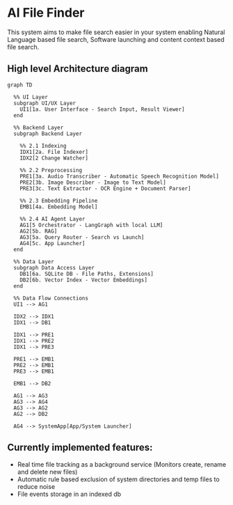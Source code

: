 # AI File Finder

This system aims to make file search easier in your system enabling Natural Language based file search, Software launching and content context based file search.

## High level Architecture diagram

```mermaid
graph TD

  %% UI Layer
  subgraph UI/UX Layer
    UI1[1a. User Interface - Search Input, Result Viewer]
  end

  %% Backend Layer
  subgraph Backend Layer

    %% 2.1 Indexing
    IDX1[2a. File Indexer]
    IDX2[2 Change Watcher]

    %% 2.2 Preprocessing
    PRE1[3a. Audio Transcriber - Automatic Speech Recognition Model]
    PRE2[3b. Image Describer - Image to Text Model]
    PRE3[3c. Text Extractor - OCR Engine + Document Parser]

    %% 2.3 Embedding Pipeline
    EMB1[4a. Embedding Model]

    %% 2.4 AI Agent Layer
    AG1[5 Orchestrator - LangGraph with local LLM]
    AG2[5b. RAG]
    AG3[5a. Query Router - Search vs Launch]
    AG4[5c. App Launcher]
  end

  %% Data Layer
  subgraph Data Access Layer
    DB1[6a. SQLite DB - File Paths, Extensions]
    DB2[6b. Vector Index - Vector Embeddings]
  end

  %% Data Flow Connections
  UI1 --> AG1

  IDX2 --> IDX1
  IDX1 --> DB1

  IDX1 --> PRE1
  IDX1 --> PRE2
  IDX1 --> PRE3

  PRE1 --> EMB1
  PRE2 --> EMB1
  PRE3 --> EMB1

  EMB1 --> DB2

  AG1 --> AG3
  AG3 --> AG4
  AG3 --> AG2
  AG2 --> DB2

  AG4 --> SystemApp[App/System Launcher]
```

## Currently implemented features:
- Real time file tracking as a background service (Monitors create, rename and delete new files)
- Automatic rule based exclusion of system directories and temp files to reduce noise
- File events storage in an indexed db
